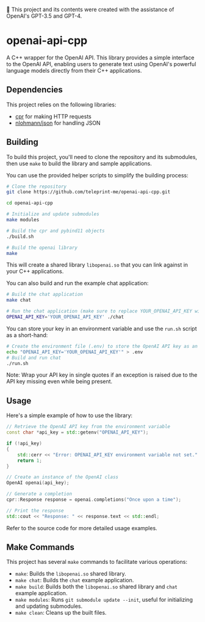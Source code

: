 📝 This project and its contents were created with the assistance of OpenAI's GPT-3.5 and GPT-4.

# openai-api-cpp

A C++ wrapper for the OpenAI API. This library provides a simple interface to the OpenAI API, enabling users to generate text using OpenAI's powerful language models directly from their C++ applications.

## Dependencies

This project relies on the following libraries:

-   [cpr](https://github.com/whoshuu/cpr) for making HTTP requests
-   [nlohmann/json](https://github.com/nlohmann/json) for handling JSON

## Building

To build this project, you'll need to clone the repository and its submodules, then use `make` to build the library and sample applications.

You can use the provided helper scripts to simplify the building process:

```sh
# Clone the repository
git clone https://github.com/teleprint-me/openai-api-cpp.git

cd openai-api-cpp

# Initialize and update submodules
make modules

# Build the cpr and pybind11 objects
./build.sh

# Build the openai library
make
```

This will create a shared library `libopenai.so` that you can link against in your C++ applications.

You can also build and run the example chat application:

```sh
# Build the chat application
make chat

# Run the chat application (make sure to replace YOUR_OPENAI_API_KEY with your actual API key)
OPENAI_API_KEY='YOUR_OPENAI_API_KEY' ./chat
```

You can store your key in an environment variable and use the `run.sh` script as a short-hand:

```sh
# Create the environment file (.env) to store the OpenAI API key as an environment variable
echo "OPENAI_API_KEY='YOUR_OPENAI_API_KEY'" > .env
# Build and run chat
./run.sh
```

Note: Wrap your API key in single quotes if an exception is raised due to the API key missing even while being present.

## Usage

Here's a simple example of how to use the library:

```cpp
// Retrieve the OpenAI API key from the environment variable
const char *api_key = std::getenv("OPENAI_API_KEY");

if (!api_key)
{
    std::cerr << "Error: OPENAI_API_KEY environment variable not set." << std::endl;
    return 1;
}

// Create an instance of the OpenAI class
OpenAI openai(api_key);

// Generate a completion
cpr::Response response = openai.completions("Once upon a time");

// Print the response
std::cout << "Response: " << response.text << std::endl;
```

Refer to the source code for more detailed usage examples.

## Make Commands

This project has several `make` commands to facilitate various operations:

-   `make`: Builds the `libopenai.so` shared library.
-   `make chat`: Builds the `chat` example application.
-   `make build`: Builds both the `libopenai.so` shared library and `chat` example application.
-   `make modules`: Runs `git submodule update --init`, useful for initializing and updating submodules.
-   `make clean`: Cleans up the built files.
